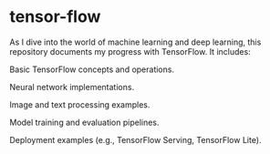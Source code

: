 # tensor-flow
As I dive into the world of machine learning and deep learning, this repository documents my progress with TensorFlow. It includes:

Basic TensorFlow concepts and operations.

Neural network implementations.

Image and text processing examples.

Model training and evaluation pipelines.

Deployment examples (e.g., TensorFlow Serving, TensorFlow Lite).